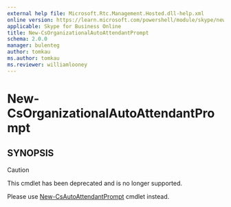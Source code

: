 ```yaml
---
external help file: Microsoft.Rtc.Management.Hosted.dll-help.xml
online version: https://learn.microsoft.com/powershell/module/skype/new-csorganizationalautoattendantprompt
applicable: Skype for Business Online
title: New-CsOrganizationalAutoAttendantPrompt
schema: 2.0.0
manager: bulenteg
author: tomkau
ms.author: tomkau
ms.reviewer: williamlooney
---
```


# New-CsOrganizationalAutoAttendantPrompt

## SYNOPSIS
> [!CAUTION]
> This cmdlet has been deprecated and is no longer supported.
> 
> Please use [New-CsAutoAttendantPrompt](New-CsAutoAttendantPrompt.md) cmdlet instead.
